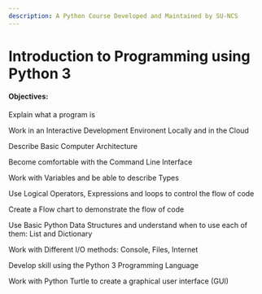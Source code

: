 ```yaml
---
description: A Python Course Developed and Maintained by SU-NCS
---
```


# Introduction to Programming using Python 3

#### Objectives:

Explain what a program is

Work in an Interactive Development Environent Locally and in the Cloud

Describe Basic Computer Architecture

Become comfortable with the Command Line Interface

Work with Variables and be able to describe Types

Use Logical Operators, Expressions and loops to control the flow of code

Create a Flow chart to demonstrate the flow of code

Use Basic Python Data Structures and understand when to use each of them: List and Dictionary

Work with Different I/O methods: Console, Files, Internet

Develop skill using the Python 3 Programming Language

Work with Python Turtle to create a graphical user interface \(GUI\)

